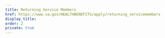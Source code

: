 ```yaml
---
title: Returning Service Members
href: https://www.va.gov/HEALTHBENEFITS/apply/returning_servicemembers.asp
display_title:
order: 2
private: true
---
```

